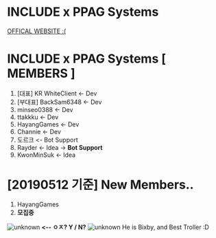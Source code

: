 # INCLUDE x PPAG Systems
[OFFICAL WEBSITE :(](https://ryzen72700.github.io/)

# INCLUDE x PPAG Systems [ MEMBERS ]
1. [대표] KR WhiteClient <- Dev
2. [부대표] BackSam6348 <- Dev
3. minseo0388 <- Dev
4. ttakkku <- Dev
5. HayangGames <- Dev
6. Channie <- Dev
7. 도르크 <- Bot Support
8. Rayder <- Idea -> **Bot Support**
9. KwonMinSuk <- Idea

# [20190512 기준] New Members..
1. HayangGames
2. **모집중**

![unknown](https://cdn.discordapp.com/attachments/558296123794653208/581066532797415424/unknown.png) **<-- ㅇㅈ? Y / N?**
![unknown](https://cdn.discordapp.com/attachments/551273186306686976/581072680426536961/unknown.png)
He is Bixby, and Best Troller :D
